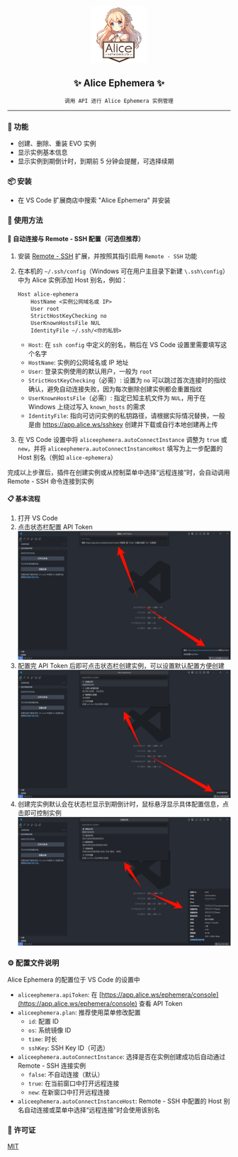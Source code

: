 <div align="center">

<img width="128" src="./resources/alice.png">

## ✨ Alice Ephemera ✨

`调用 API 进行 Alice Ephemera 实例管理`

</div>

---

### 🚀 功能

- 创建、删除、重装 EVO 实例
- 显示实例基本信息
- 显示实例到期倒计时，到期前 5 分钟会提醒，可选择续期

### 📦 安装

- 在 VS Code 扩展商店中搜索 "Alice Ephemera" 并安装

### 📝 使用方法

#### 🔌 自动连接与 Remote - SSH 配置（可选但推荐）

1.  安装 [Remote - SSH](https://marketplace.visualstudio.com/items?itemName=ms-vscode-remote.remote-ssh) 扩展，并按照其指引启用 `Remote - SSH` 功能
2.  在本机的 `~/.ssh/config`（Windows 可在用户主目录下新建 `\.ssh\config`）中为 Alice 实例添加 Host 别名，例如：

    ```text
    Host alice-ephemera
        HostName <实例公网域名或 IP>
        User root
        StrictHostKeyChecking no
        UserKnownHostsFile NUL
        IdentityFile ~/.ssh/<你的私钥>
    ```

    - `Host`: 在 `ssh config` 中定义的别名，稍后在 VS Code 设置里需要填写这个名字
    - `HostName`: 实例的公网域名或 IP 地址
    - `User`: 登录实例使用的默认用户，一般为 `root`
    - `StrictHostKeyChecking`（必需）: 设置为 `no` 可以跳过首次连接时的指纹确认，避免自动连接失败，因为每次删除创建实例都会重置指纹
    - `UserKnownHostsFile`（必需）: 指定已知主机文件为 `NUL`，用于在 Windows 上绕过写入 `known_hosts` 的需求
    - `IdentityFile`: 指向可访问实例的私钥路径，请根据实际情况替换，一般是由 https://app.alice.ws/sshkey 创建并下载或自行本地创建再上传

3.  在 VS Code 设置中将 `aliceephemera.autoConnectInstance` 调整为 `true` 或 `new`，并将 `aliceephemera.autoConnectInstanceHost` 填写为上一步配置的 Host 别名（例如 `alice-ephemera`）

完成以上步骤后，插件在创建实例或从控制菜单中选择“远程连接”时，会自动调用 Remote - SSH 命令连接到实例

#### 📋 基本流程

1.  打开 VS Code
2.  点击状态栏配置 API Token
    <img width="660" src="./resources/setApiToken.png">
3.  配置完 API Token 后即可点击状态栏创建实例，可以设置默认配置方便创建
    <img width="660" src="./resources/createInstance.png">
4.  创建完实例默认会在状态栏显示到期倒计时，鼠标悬浮显示具体配置信息，点击即可控制实例
    <img width="660" src="./resources/controlInstance.png">

### ⚙️ 配置文件说明

Alice Ephemera 的配置位于 VS Code 的设置中

- `aliceephemera.apiToken`: 在 [https://app.alice.ws/ephemera/console](https://app.alice.ws/ephemera/console) 查看 API Token
- `aliceephemera.plan`: 推荐使用菜单修改配置
  - `id`: 配置 ID
  - `os`: 系统镜像 ID
  - `time`: 时长
  - `sshKey`: SSH Key ID（可选）
- `aliceephemera.autoConnectInstance`: 选择是否在实例创建成功后自动通过 Remote - SSH 连接实例
  - `false`: 不自动连接（默认）
  - `true`: 在当前窗口中打开远程连接
  - `new`: 在新窗口中打开远程连接
- `aliceephemera.autoConnectInstanceHost`: Remote - SSH 中配置的 Host 别名自动连接或菜单中选择“远程连接”时会使用该别名

### 📄 许可证

[MIT](LICENSE)
